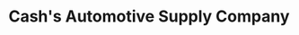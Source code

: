 ---
title: "Cash's Automotive Supply Company"
url: /rogers-city/cashs-automotive-supply-company/
shop: car parts
---
